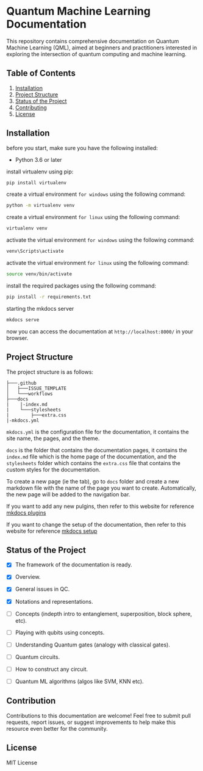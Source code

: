 # Quantum Machine Learning Documentation

This repository contains comprehensive documentation on Quantum Machine Learning (QML), aimed at beginners and practitioners interested in exploring the intersection of quantum computing and machine learning.

## Table of Contents
1. [Installation](#installation)
2. [Project Structure](#project-structure)
3. [Status of the Project](#status-of-the-project)
4. [Contributing](#contributing)
5. [License](#license)

## Installation
before you start, make sure you have the following installed:
- Python 3.6 or later

install virtualenv using pip:
```bash
pip install virtualenv
```

create a virtual environment `for windows` using the following command:
```bash
python -m virtualenv venv
```

create a virtual environment `for linux` using the following command:
```bash
virtualenv venv
```

activate the virtual environment `for windows` using the following command:
```bash
venv\Scripts\activate
```

activate the virtual environment `for linux` using the following command:
```bash
source venv/bin/activate
```

install the required packages using the following command:
```bash
pip install -r requirements.txt
```

starting the mkdocs server
```bash
mkdocs serve
```

now you can access the documentation at `http://localhost:8000/` in your browser.

## Project Structure
The project structure is as follows:
```
├───.github
│   ├───ISSUE_TEMPLATE
│   └───workflows
├───docs
|    |-index.md
|    └───stylesheets
|        ├───extra.css
|-mkdocs.yml           
```

`mkdocs.yml` is the configuration file for the documentation, it contains the site name, the pages, and the theme.

`docs` is the folder that contains the documentation pages, it contains the `index.md` file which is the home page of the documentation, and the `stylesheets` folder which contains the `extra.css` file that contains the custom styles for the documentation.

To create a new page (ie the tab), go to `docs` folder and create a new markdown file with the name of the page you want to create. Automatically, the new page will be added to the navigation bar.

If you want to add any new pulgins, then refer to this website for reference [mkdocs plugins](https://squidfunk.github.io/mkdocs-material/plugins/)

If you want to change the setup of the documentation, then refer to this website for reference [mkdocs setup](https://squidfunk.github.io/mkdocs-material/setup/)


## Status of the Project
- [x] The framework of the documentation is ready.
- [x] Overview.
- [x] General issues in QC.
- [x] Notations and representations.
- [ ] Concepts (indepth intro to entanglement, superposition, block sphere, etc).
- [ ] Playing with qubits using concepts.
- [ ] Understanding Quantum gates (analogy with classical gates).
- [ ] Quantum circuits.
- [ ] How to construct any circuit.
- [ ] Quantum ML algorithms (algos like SVM, KNN etc).



## Contribution
Contributions to this documentation are welcome! Feel free to submit pull requests, report issues, or suggest improvements to help make this resource even better for the community.

## License
MIT License

